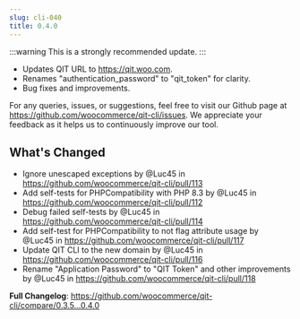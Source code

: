 ```yaml
---
slug: cli-040
title: 0.4.0
---
```

:::warning
This is a strongly recommended update.
:::

- Updates QIT URL to https://qit.woo.com.
- Renames "authentication_password" to "qit_token" for clarity.
- Bug fixes and improvements.

For any queries, issues, or suggestions, feel free to visit our Github page at https://github.com/woocommerce/qit-cli/issues. We appreciate your feedback as it helps us to continuously improve our tool.

## What's Changed
* Ignore unescaped exceptions by @Luc45 in https://github.com/woocommerce/qit-cli/pull/113
* Add self-tests for PHPCompatibility with PHP 8.3 by @Luc45 in https://github.com/woocommerce/qit-cli/pull/112
* Debug failed self-tests by @Luc45 in https://github.com/woocommerce/qit-cli/pull/114
* Add self-test for PHPCompatibility to not flag attribute usage by @Luc45 in https://github.com/woocommerce/qit-cli/pull/117
* Update QIT CLI to the new domain by @Luc45 in https://github.com/woocommerce/qit-cli/pull/116
* Rename "Application Password" to "QIT Token" and other improvements by @Luc45 in https://github.com/woocommerce/qit-cli/pull/118


**Full Changelog**: https://github.com/woocommerce/qit-cli/compare/0.3.5...0.4.0